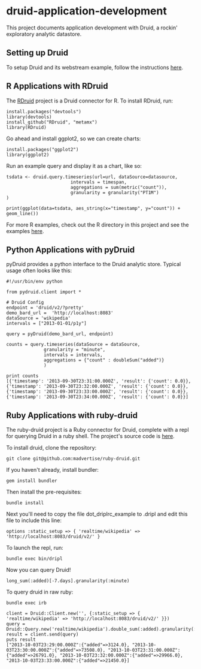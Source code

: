 druid-application-development
=============================

This project documents application development with Druid, a rockin' exploratory analytic datastore.

Setting up Druid
----------------

To setup Druid and its webstream example, follow the instructions [here](https://github.com/metamx/druid/wiki/Tutorial:-Webstream).

R Applications with RDruid
--------------------------

The [RDruid](https://github.com/metamx/RDruid) project is a Druid connector for R. To install RDruid, run:

    install.packages("devtools")
    library(devtools)
    install_github("RDruid", "metamx")
    library(RDruid)
    
Go ahead and install ggplot2, so we can create charts:

    install.packages("ggplot2")
    library(ggplot2)
    
Run an example query and display it as a chart, like so:

    tsdata <- druid.query.timeseries(url=url, dataSource=datasource,
                            intervals = timespan,
                            aggregations = sum(metric("count")),
                            granularity = granularity("PT1M")
    )
    
    print(ggplot(data=tsdata, aes_string(x="timestamp", y="count")) + geom_line())

For more R examples, check out the R directory in this project and see the examples [here](https://github.com/metamx/RDruid/wiki/Examples).

Python Applications with pyDruid
--------------------------------

pyDruid provides a python interface to the Druid analytic store. Typical usage often looks like this:

    #!/usr/bin/env python

    from pydruid.client import *

    # Druid Config
    endpoint = 'druid/v2/?pretty'
    demo_bard_url =  'http://localhost:8083'
    dataSource = 'wikipedia'
    intervals = ["2013-01-01/p1y"]

    query = pyDruid(demo_bard_url, endpoint)

    counts = query.timeseries(dataSource = dataSource, 
    	          granularity = "minute", 
    			  intervals = intervals, 
    			  aggregations = {"count" : doubleSum("added")}
    		      )

    print counts
    [{'timestamp': '2013-09-30T23:31:00.000Z', 'result': {'count': 0.0}}, {'timestamp': '2013-09-30T23:32:00.000Z', 'result': {'count': 0.0}}, {'timestamp': '2013-09-30T23:33:00.000Z', 'result': {'count': 0.0}}, {'timestamp': '2013-09-30T23:34:00.000Z', 'result': {'count': 0.0}}]


Ruby Applications with ruby-druid
---------------------------------

The ruby-druid project is a Ruby connector for Druid, complete with a repl for querying Druid in a ruby shell. The project's source code is [here](https://github.com/madvertise/ruby-druid).

To install druid, clone the repository:

    git clone git@github.com:madvertise/ruby-druid.git

If you haven't already, install bundler:

    gem install bundler

Then install the pre-requisites:
    
    bundle install

Next you'll need to copy the file dot_driplrc_example to .dripl and edit this file to include this line:

    options :static_setup => { 'realtime/wikipedia' => 'http://localhost:8083/druid/v2/' }

To launch the repl, run:

    bundle exec bin/dripl

Now you can query Druid!

    long_sum(:added)[-7.days].granularity(:minute)

To query druid in raw ruby:

    bundle exec irb
    
    client = Druid::Client.new('', {:static_setup => { 'realtime/wikipedia' => 'http://localhost:8083/druid/v2/' }})
    query = Druid::Query.new('realtime/wikipedia').double_sum(:added).granularity(:minute)
    result = client.send(query)
    puts result
    ["2013-10-03T23:29:00.000Z":{"added"=>3124.0}, "2013-10-03T23:30:00.000Z":{"added"=>73508.0}, "2013-10-03T23:31:00.000Z":{"added"=>26791.0}, "2013-10-03T23:32:00.000Z":{"added"=>29966.0}, "2013-10-03T23:33:00.000Z":{"added"=>21450.0}]
